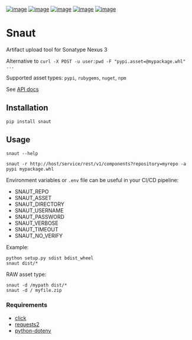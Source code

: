 [![image](https://travis-ci.org/perewall/snaut.svg?branch=master)](https://travis-ci.org/perewall/snaut)
[![image](https://codecov.io/gh/perewall/snaut/branch/master/graph/badge.svg)](https://codecov.io/gh/perewall/snaut)
[![image](https://img.shields.io/pypi/pyversions/snaut.svg)](https://pypi.org/project/snaut/)
[![image](https://img.shields.io/pypi/l/snaut.svg)](https://pypi.org/project/snaut/)
[![image](https://img.shields.io/pypi/v/snaut.svg)](https://pypi.org/project/snaut/)


# Snaut
Artifact upload tool for Sonatype Nexus 3

Alternative to `curl -X POST -u user:pwd -F "pypi.asset=@mypackage.whl" ...`

Supported asset types: `pypi`, `rubygems`, `nuget`, `npm`

See [API docs](https://help.sonatype.com/repomanager3/rest-and-integration-api/components-api#ComponentsAPI-UploadComponent)


## Installation
`pip install snaut`


## Usage
`snaut --help`

`snaut -r http://host/service/rest/v1/components?repository=myrepo -a pypi mypackage.whl`

Environment variables or `.env` file can be useful in your CI/CD pipeline:
- SNAUT_REPO
- SNAUT_ASSET
- SNAUT_DIRECTORY
- SNAUT_USERNAME
- SNAUT_PASSWORD
- SNAUT_VERBOSE
- SNAUT_TIMEOUT
- SNAUT_NO_VERIFY

Example:
```
python setup.py sdist bdist_wheel
snaut dist/*
```
RAW asset type:
```
snaut -d /mypath dist/*
snaut -d / myfile.zip
```


### Requirements
* [click](https://click.palletsprojects.com)
* [requests2](https://2.python-requests.org)
* [python-dotenv](https://github.com/theskumar/python-dotenv)

